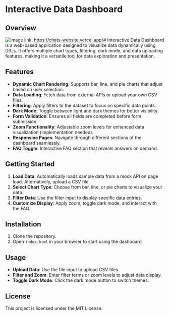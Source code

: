 # Interactive Data Dashboard

## Overview
![image](https://github.com/user-attachments/assets/a900109e-179a-4ccd-9287-68ae7c6b5db1)
link: https://chats-website.vercel.app/#
Interactive Data Dashboard is a web-based application designed to visualize data dynamically using D3.js. It offers multiple chart types, filtering, dark mode, and data uploading features, making it a versatile tool for data exploration and presentation.

## Features

- **Dynamic Chart Rendering**: Supports bar, line, and pie charts that adjust based on user selection.
- **Data Loading**: Fetch data from external APIs or upload your own CSV files.
- **Filtering**: Apply filters to the dataset to focus on specific data points.
- **Dark Mode**: Toggle between light and dark themes for better visibility.
- **Form Validation**: Ensures all fields are completed before form submission.
- **Zoom Functionality**: Adjustable zoom levels for enhanced data visualization (implementation needed).
- **Responsive Pages**: Navigate through different sections of the dashboard seamlessly.
- **FAQ Toggle**: Interactive FAQ section that reveals answers on demand.

## Getting Started

1. **Load Data**: Automatically loads sample data from a mock API on page load. Alternatively, upload a CSV file.
2. **Select Chart Type**: Choose from bar, line, or pie charts to visualize your data.
3. **Filter Data**: Use the filter input to display specific data entries.
4. **Customize Display**: Apply zoom, toggle dark mode, and interact with the FAQ.

## Installation

1. Clone the repository.
2. Open `index.html` in your browser to start using the dashboard.

## Usage

- **Upload Data**: Use the file input to upload CSV files.
- **Filter and Zoom**: Enter filter terms or zoom levels to adjust data display.
- **Toggle Dark Mode**: Click the dark mode button to switch themes.

## License

This project is licensed under the MIT License.
